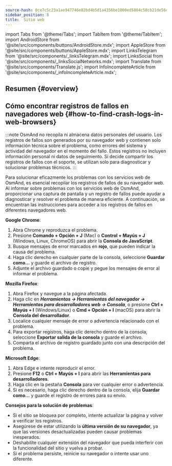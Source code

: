 ```yaml
---
source-hash: 0ce7c5c23a1ae947746e82bd4b5d1a4356be1000ed5804c50cb21de56d29d68d
sidebar_position: 8
title:  Sitio web
---
```

import Tabs from '@theme/Tabs';
import TabItem from '@theme/TabItem';
import AndroidStore from '@site/src/components/buttons/AndroidStore.mdx';
import AppleStore from '@site/src/components/buttons/AppleStore.mdx';
import LinksTelegram from '@site/src/components/_linksTelegram.mdx';
import LinksSocial from '@site/src/components/_linksSocialNetworks.mdx';
import Translate from '@site/src/components/Translate.js';
import InfoIncompleteArticle from '@site/src/components/_infoIncompleteArticle.mdx';



## Resumen {#overview}

## Cómo encontrar registros de fallos en navegadores web {#how-to-find-crash-logs-in-web-browsers}

:::note OsmAnd no recopila ni almacena datos personales del usuario.
Los registros de fallos son generados por su navegador web y contienen solo información técnica sobre el problema, como errores del sistema y actividad del navegador en el momento del fallo. Estos registros no incluyen información personal ni datos de seguimiento.
Si decide compartir los registros de fallos con el soporte, se utilizan solo para diagnosticar y solucionar problemas técnicos.
:::

Para solucionar eficazmente los problemas con los servicios web de OsmAnd, es esencial recopilar los registros de fallos de su navegador web. Al informar sobre problemas con los servicios web de OsmAnd, proporcionar una captura de pantalla y un registro de fallos puede ayudar a diagnosticar y resolver el problema de manera eficiente. A continuación, se encuentran las instrucciones para acceder a los registros de fallos en diferentes navegadores web.

**Google Chrome**:

1. Abra Chrome y reproduzca el problema.
2. Presione **Comando + Opción + J** (Mac) o **Control + Mayús + J** (Windows, Linux, ChromeOS) para abrir la **Consola de JavaScript**.
3. Busque mensajes de error marcados en **rojo**, que pueden indicar la causa del problema.
4. Haga clic derecho en cualquier parte de la consola, seleccione **Guardar como…** y guarde el archivo de registro.
5. Adjunte el archivo guardado o copie y pegue los mensajes de error al informar el problema.

**Mozilla Firefox**:

1. Abra Firefox y navegue a la página afectada.
2. Haga clic en ***Herramientas → Herramientas del navegador → Herramientas para desarrolladores web → Consola***, o presione **Ctrl + Mayús + I** (Windows/Linux) o **Cmd + Opción + I** (macOS) para abrir la **Consola del desarrollador**.
3. Localice cualquier mensaje de error o advertencia relacionado con el problema.
4. Para exportar registros, haga clic derecho dentro de la consola, seleccione **Exportar salida de la consola** y guarde el archivo.
5. Comparta el archivo de registro guardado junto con una descripción del problema.

**Microsoft Edge**:

1. Abra Edge e intente reproducir el error.
2. Presione **F12** o **Ctrl + Mayús + I** para abrir las **Herramientas para desarrolladores**.
3. Haga clic en la pestaña **Consola** para ver cualquier error o advertencia.
4. Si es necesario, haga clic derecho dentro de la consola, elija **Guardar como…** y guarde el registro de errores para su envío.

**Consejos para la solución de problemas**:

- Si el sitio se bloquea por completo, intente actualizar la página y volver a verificar los registros.
- Asegúrese de estar utilizando la **última versión de su navegador**, ya que las versiones desactualizadas pueden causar problemas inesperados.
- Deshabilite cualquier extensión del navegador que pueda interferir con la funcionalidad del sitio y vuelva a probar.
- Si el problema persiste, reinicie su navegador o intente usar uno diferente.